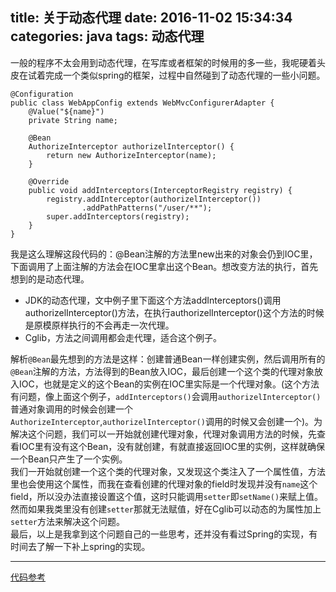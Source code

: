title: 关于动态代理
date: 2016-11-02 15:34:34
categories: java
tags: 动态代理
---
一般的程序不太会用到动态代理，在写库或者框架的时候用的多一些，我呢硬着头皮在试着完成一个类似spring的框架，过程中自然碰到了动态代理的一些小问题。  <!--more-->

```
@Configuration
public class WebAppConfig extends WebMvcConfigurerAdapter {
    @Value("${name}")
    private String name;
    
    @Bean
    AuthorizeInterceptor authorizelInterceptor() {
        return new AuthorizeInterceptor(name);
    }

    @Override
    public void addInterceptors(InterceptorRegistry registry) {
        registry.addInterceptor(authorizelInterceptor())
                .addPathPatterns("/user/**");
        super.addInterceptors(registry);
    }
}
```
我是这么理解这段代码的：@Bean注解的方法里new出来的对象会仍到IOC里，下面调用了上面注解的方法会在IOC里拿出这个Bean。想改变方法的执行，首先想到的是动态代理。  

* JDK的动态代理，文中例子里下面这个方法addInterceptors()调用authorizelInterceptor()方法，在执行authorizelInterceptor()这个方法的时候是原模原样执行的不会再走一次代理。
* Cglib，方法之间调用都会走代理，适合这个例子。

解析`@Bean`最先想到的方法是这样：创建普通Bean一样创建实例，然后调用所有的`@Bean`注解的方法，方法得到的Bean放入IOC，最后创建一个这个类的代理对象放入IOC，也就是定义的这个Bean的实例在IOC里实际是一个代理对象。(这个方法有问题，像上面这个例子，`addInterceptors()`会调用`authorizelInterceptor()`普通对象调用的时候会创建一个`AuthorizeInterceptor`,`authorizelInterceptor()`调用的时候又会创建一个)。为解决这个问题，我们可以一开始就创建代理对象，代理对象调用方法的时候，先查看IOC里有没有这个Bean，没有就创建，有就直接返回IOC里的实例，这样就确保一个Bean只产生了一个实例。  
我们一开始就创建一个这个类的代理对象，又发现这个类注入了一个属性值，方法里也会使用这个属性，而我在查看创建的代理对象的field时发现并没有`name`这个field，所以没办法直接设置这个值，这时只能调用`setter`即`setName()`来赋上值。然而如果我类里没有创建`setter`那就无法赋值，好在Cglib可以动态的为属性加上`setter`方法来解决这个问题。  
最后，以上是我拿到这个问题自己的一些思考，还并没有看过Spring的实现，有时间去了解一下补上spring的实现。

---

[代码参考](https://github.com/twogoods/tiny4j/blob/master/core/src/test/java/com/tg/tiny4j/core/aop/CglibDynamicAopProxyTest.java)
